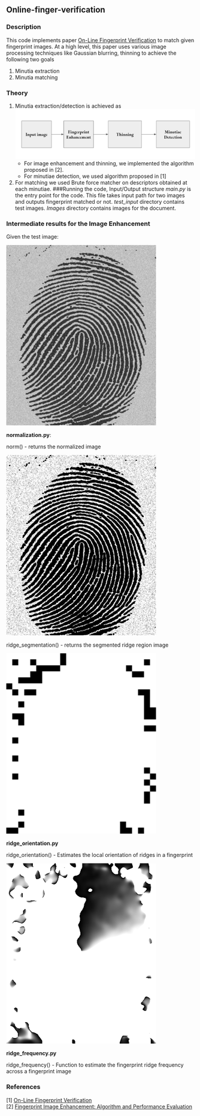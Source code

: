 Online-finger-verification
-------
### Description
This code implements paper [On-Line Fingerprint Verification](https://ieeexplore.ieee.org/stamp/stamp.jsp?arnumber=587996) to match given fingerprint images.
At a high level, this paper uses various image processing techniques like Gaussian blurring, thinning to achieve the following two goals
1. Minutia extraction
2. Minutia matching

### Theory
1. Minutia extraction/detection is achieved as ![Minutiae extraction image](Images/1.png)
   - For image enhancement and thinning, we implemented the algorithm proposed in [2].
   - For minutiae detection, we used algorithm proposed in [1]
2. For matching we used Brute force matcher on descriptors obtained at each minutiae.
###Running the code, Input/Output structure
*main.py* is the entry point for the code. This file takes input path for two images and outputs fingerprint matched or not.
*test_input* directory contains test images.
*Images* directory contains images for the document.

### Intermediate results for the Image Enhancement

Given the test image:

![Test Fingerprint image](Images/test_image.png)

**normalization.py**: 

norm() -  returns the normalized image

![Normalized Image](Images/norm_image.png)

ridge_segmentation() - returns the  segmented ridge region image

![Masked image](Images/masked_image.png)

**ridge_orientation.py**

ridge_orientation() - Estimates the local orientation of ridges in a fingerprint

![Oriented Image](Images/oriented_image.png)

**ridge_frequency.py**

ridge_frequency() - Function to estimate the fingerprint ridge frequency across a fingerprint image


### References
[1] [On-Line Fingerprint Verification](https://ieeexplore.ieee.org/stamp/stamp.jsp?arnumber=587996)   
[2] [Fingerprint Image Enhancement: Algorithm and Performance Evaluation](https://pdfs.semanticscholar.org/bd6d/e6c7fba04a67d30a4bd1261665e6f4745ea8.pdf)
